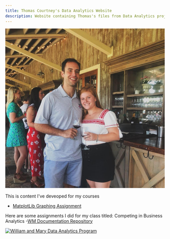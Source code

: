 ```yaml
---
title: Thomas Courtney's Data Analytics Website
description: Website containing Thomas's files from Data Analytics projects
---
```


![My Picture](pics/TCCC.jpg)

This is content I've deveoped for my courses
- [MatplotLib Graphing Assignment](/MatplotLib/index.md)


Here are some assignments I did for my class titled: Competing in Business Analytics
-[WM Documentation Repository](https://github.com/tpcourtneywm/williamandmarydocumentation)

[![William and Mary Data Analytics Program](https://img.youtube.com/vi/UTtg_NwdGhc/0.jpg)](https://www.youtube.com/watch?v=UTtg_NwdGhc)
